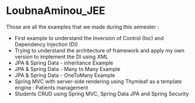 # LoubnaAminou_JEE

Those are all the examples that we made during this semester :
<ul>
  <li>First example to understand the Inversion of Control (Ioc) and Dependency Injection (DI)
  </li><a href="https://github.com/loubnaAminou/LoubnaAminou_JEE/tree/main/InversionControl"></a>
  <li>Trying to understand the architecture of framework and apply my own version to implement the DI using XML
    <a href="https://github.com/loubnaAminou/LoubnaAminou_JEE/tree/main/IoC_Framework"></a>
  </li>
  <li>JPA & Spring Data - inheritance Example
    <a href="https://github.com/loubnaAminou/LoubnaAminou_JEE/tree/main/JPA_Hibernate_SpringData/Inheritance"></a>
  </li>
  <li>JPA & Spring Data - Many to Many Example 
    <a href="https://github.com/loubnaAminou/LoubnaAminou_JEE/tree/main/JPA_Hibernate_SpringData/ManyToMany"></a>
  </li>
  <li>JPA & Spring Data - OneToMany Example 
    <a href="https://github.com/loubnaAminou/LoubnaAminou_JEE/tree/main/JPA_Hibernate_SpringData/OneToMany"></a>
  </li>
  <li>Spring MVC with server-side rendering using Thymleaf as a template engine : Patients management
    <a href="https://github.com/loubnaAminou/LoubnaAminou_JEE/tree/main/PatientCRUD"></a>
  </li>
  <li>Students CRUD using Spring MVC, Spring Data JPA and Spring Security 
    <a href="https://github.com/loubnaAminou/LoubnaAminou_JEE/tree/main/students_mgmt"></a>
  </li>
  
</ul>
